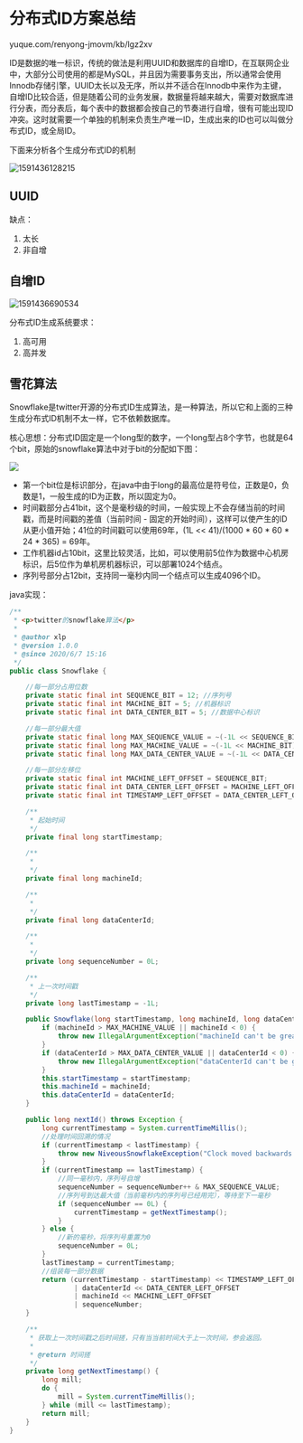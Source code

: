 # 分布式ID方案总结

yuque.com/renyong-jmovm/kb/lgz2xv

ID是数据的唯一标识，传统的做法是利用UUID和数据库的自增ID，在互联网企业中，大部分公司使用的都是MySQL，并且因为需要事务支出，所以通常会使用Innodb存储引擎，UUID太长以及无序，所以并不适合在Innodb中来作为主键，自增ID比较合适，但是随着公司的业务发展，数据量将越来越大，需要对数据库进行分表，而分表后，每个表中的数据都会按自己的节奏进行自增，很有可能出现ID冲突。这时就需要一个单独的机制来负责生产唯一ID，生成出来的ID也可以叫做分布式ID，或全局ID。

下面来分析各个生成分布式ID的机制

![1591436128215](C:\Users\xlp\AppData\Roaming\Typora\typora-user-images\1591436128215.png)

## UUID

缺点：

1. 太长
2. 非自增

## 自增ID

![1591436690534](C:\Users\xlp\AppData\Roaming\Typora\typora-user-images\1591436690534.png)



分布式ID生成系统要求：

1. 高可用
2. 高并发



## 雪花算法

Snowflake是twitter开源的分布式ID生成算法，是一种算法，所以它和上面的三种生成分布式ID机制不太一样，它不依赖数据库。

核心思想：分布式ID固定是一个long型的数字，一个long型占8个字节，也就是64个bit，原始的snowflake算法中对于bit的分配如下图：

![](https://cdn.nlark.com/yuque/0/2019/png/365147/1567401079637-609e8756-6dc2-4198-b91f-10e83d858558.png?x-oss-process=image%2Fresize%2Cw_1020)

- 第一个bit位是标识部分，在java中由于long的最高位是符号位，正数是0，负数是1，一般生成的ID为正数，所以固定为0。
- 时间戳部分占41bit，这个是毫秒级的时间，一般实现上不会存储当前的时间戳，而是时间戳的差值（当前时间 - 固定的开始时间），这样可以使产生的ID从更小值开始；41位的时间戳可以使用69年，(1L << 41)/(1000 * 60 * 60 * 24 * 365) = 69年。
- 工作机器id占10bit，这里比较灵活，比如，可以使用前5位作为数据中心机房标识，后5位作为单机房机器标识，可以部署1024个结点。
- 序列号部分占12bit，支持同一毫秒内同一个结点可以生成4096个ID。





java实现：

```java
/**
 * <p>twitter的snowflake算法</p>
 *
 * @author xlp
 * @version 1.0.0
 * @since 2020/6/7 15:16
 */
public class Snowflake {

    //每一部分占用位数
    private static final int SEQUENCE_BIT = 12; //序列号
    private static final int MACHINE_BIT = 5; //机器标识
    private static final int DATA_CENTER_BIT = 5; //数据中心标识

    //每一部分最大值
    private static final long MAX_SEQUENCE_VALUE = ~(-1L << SEQUENCE_BIT);
    private static final long MAX_MACHINE_VALUE = ~(-1L << MACHINE_BIT);
    private static final long MAX_DATA_CENTER_VALUE = ~(-1L << DATA_CENTER_BIT);

    //每一部分左移位
    private static final int MACHINE_LEFT_OFFSET = SEQUENCE_BIT;
    private static final int DATA_CENTER_LEFT_OFFSET = MACHINE_LEFT_OFFSET + MACHINE_BIT;
    private static final int TIMESTAMP_LEFT_OFFSET = DATA_CENTER_LEFT_OFFSET + DATA_CENTER_BIT;

    /**
     * 起始时间
     */
    private final long startTimestamp;

    /**
     *
     */
    private final long machineId;

    /**
     *
     */
    private final long dataCenterId;

    /**
     *
     */
    private long sequenceNumber = 0L;

    /**
     * 上一次时间戳
     */
    private long lastTimestamp = -1L;

    public Snowflake(long startTimestamp, long machineId, long dataCenterId) {
        if (machineId > MAX_MACHINE_VALUE || machineId < 0) {
            throw new IllegalArgumentException("machineId can't be greater than MAX_MACHINE_VALUE or less then 0");
        }
        if (dataCenterId > MAX_DATA_CENTER_VALUE || dataCenterId < 0) {
            throw new IllegalArgumentException("dataCenterId can't be greater then MAX_DATA_CENTER_VALUE or less then 0");
        }
        this.startTimestamp = startTimestamp;
        this.machineId = machineId;
        this.dataCenterId = dataCenterId;
    }

    public long nextId() throws Exception {
        long currentTimestamp = System.currentTimeMillis();
        //处理时间回溯的情况
        if (currentTimestamp < lastTimestamp) {
            throw new NiveousSnowflakeException("Clock moved backwards. Refusing to generate id");
        }
        if (currentTimestamp == lastTimestamp) {
            //同一毫秒内，序列号自增
            sequenceNumber = sequenceNumber++ & MAX_SEQUENCE_VALUE;
            //序列号到达最大值（当前毫秒内的序列号已经用完），等待至下一毫秒
            if (sequenceNumber == 0L) {
                currentTimestamp = getNextTimestamp();
            }
        } else {
            //新的毫秒，将序列号重置为0
            sequenceNumber = 0L;
        }
        lastTimestamp = currentTimestamp;
        //组装每一部分数据
        return (currentTimestamp - startTimestamp) << TIMESTAMP_LEFT_OFFSET //时间戳部分
                | dataCenterId << DATA_CENTER_LEFT_OFFSET                   //数据中心部分
                | machineId << MACHINE_LEFT_OFFSET                          //机器标识部分
                | sequenceNumber;                                           //序列号部分
    }

    /**
     * 获取上一次时间戳之后时间搓，只有当当前时间大于上一次时间，参会返回。
     *
     * @return 时间搓
     */
    private long getNextTimestamp() {
        long mill;
        do {
            mill = System.currentTimeMillis();
        } while (mill <= lastTimestamp);
        return mill;
    }
}
```



